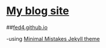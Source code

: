 # [My blog site](fed4.github.io)
##[fed4.github.io](fed4.github.io)

-using [Minimal Mistakes Jekyll theme](https://mmistakes.github.io/minimal-mistakes/) 
